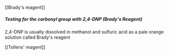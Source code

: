  [[Brady's reagent]]
##### Testing for the carbonyl group with 2,4-DNP (Brady's Reagent)
2,4-DNP is usually dissolved in methanol and sulfuric acid as a pale orange solution called Brady's reagent 

[[Tollens' reagent]]
